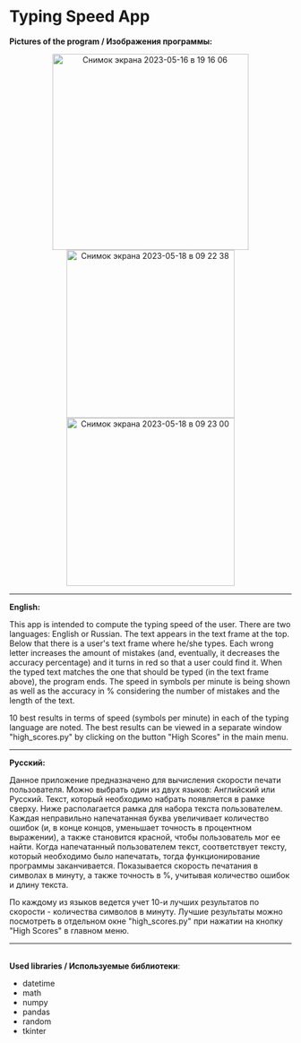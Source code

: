 # Typing Speed App

**Pictures of the program / Изображения программы:**
<div align=center><img width="350" alt="Снимок экрана 2023-05-16 в 19 16 06" src="https://github.com/Midle68/typing_speed_app/assets/88423574/c2af23fd-22ba-4553-a23e-b0aa2837b12d">
<img width="300" alt="Снимок экрана 2023-05-18 в 09 22 38" src="https://github.com/Midle68/typing_speed_app/assets/88423574/fa91929a-d0e0-4d12-a8ca-18ac217c1022">
<img width="300" alt="Снимок экрана 2023-05-18 в 09 23 00" src="https://github.com/Midle68/typing_speed_app/assets/88423574/74ea1037-802b-4d0c-b4c1-5c91751b2185"></div>

------

**English:**

This app is intended to compute the typing speed of the user. There are two languages: English or Russian. The text appears in the text frame at the top. Below that there is a user's text frame where he/she types. Each wrong letter increases the amount of mistakes (and, eventually, it decreases the accuracy percentage) and it turns in red so that a user could find it. When the typed text matches the one that should be typed (in the text frame above), the program ends. The speed in symbols per minute is being shown as well as the accuracy in % considering the number of mistakes and the length of the text.

10 best results in terms of speed (symbols per minute) in each of the typing language are noted. The best results can be viewed in a separate window "high_scores.py" by clicking on the button "High Scores" in the main menu.

- - - - -

**Русский:**

Данное приложение предназначено для вычисления скорости печати пользователя. Можно выбрать один из двух языков: Английский или Русский. Текст, который необходимо набрать появляется в рамке сверху. Ниже располагается рамка для набора текста пользователем. Каждая неправильно напечатанная буква увеличивает количество ошибок (и, в конце концов, уменьшает точность в процентном выражении), а также становится красной, чтобы пользователь мог ее найти. Когда напечатанный пользователем текст, соответствует тексту, который необходимо было напечатать, тогда функционирование программы заканчивается. Показывается скорость печатания в символах в минуту, а также точность в %, учитывая количество ошибок и длину текста.

По каждому из языков ведется учет 10-и лучших результатов по скорости - количества символов в минуту. Лучшие результаты можно посмотреть в отдельном окне "high_scores.py" при нажатии на кнопку "High Scores" в главном меню.

-----

<br>**Used libraries / Используемые библиотеки**:
- datetime
- math
- numpy
- pandas
- random
- tkinter

